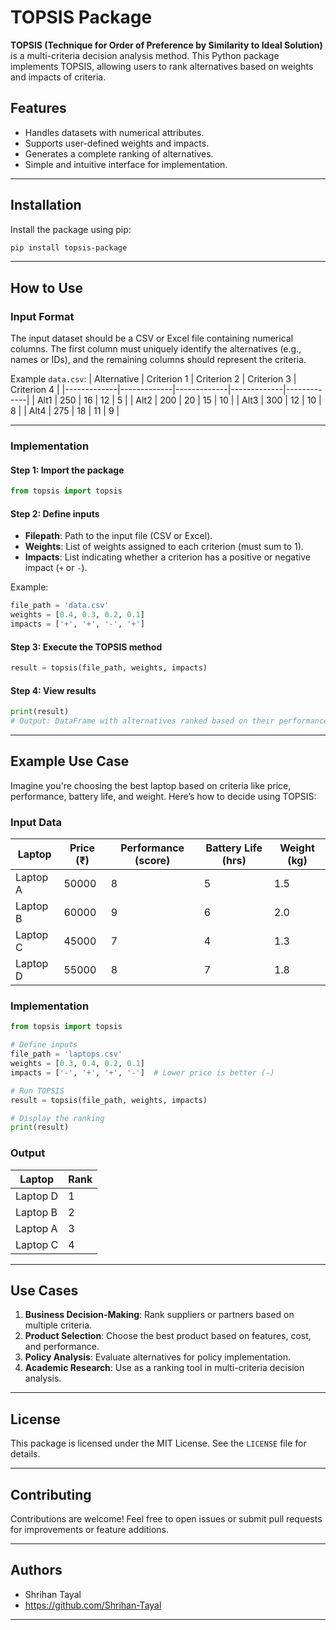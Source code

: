 
# TOPSIS Package

**TOPSIS (Technique for Order of Preference by Similarity to Ideal Solution)** is a multi-criteria decision analysis method. This Python package implements TOPSIS, allowing users to rank alternatives based on weights and impacts of criteria.

## Features

- Handles datasets with numerical attributes.
- Supports user-defined weights and impacts.
- Generates a complete ranking of alternatives.
- Simple and intuitive interface for implementation.

---

## Installation

Install the package using pip:
```bash
pip install topsis-package
```

---

## How to Use

### Input Format

The input dataset should be a CSV or Excel file containing numerical columns. The first column must uniquely identify the alternatives (e.g., names or IDs), and the remaining columns should represent the criteria.

Example `data.csv`:
| Alternative | Criterion 1 | Criterion 2 | Criterion 3 | Criterion 4 |
|-------------|-------------|-------------|-------------|-------------|
| Alt1        | 250         | 16          | 12          | 5           |
| Alt2        | 200         | 20          | 15          | 10          |
| Alt3        | 300         | 12          | 10          | 8           |
| Alt4        | 275         | 18          | 11          | 9           |

---

### Implementation

#### Step 1: Import the package
```python
from topsis import topsis
```

#### Step 2: Define inputs
- **Filepath**: Path to the input file (CSV or Excel).
- **Weights**: List of weights assigned to each criterion (must sum to 1).
- **Impacts**: List indicating whether a criterion has a positive or negative impact (`+` or `-`).

Example:
```python
file_path = 'data.csv'
weights = [0.4, 0.3, 0.2, 0.1]
impacts = ['+', '+', '-', '+']
```

#### Step 3: Execute the TOPSIS method
```python
result = topsis(file_path, weights, impacts)
```

#### Step 4: View results
```python
print(result)
# Output: DataFrame with alternatives ranked based on their performance
```

---

## Example Use Case

Imagine you're choosing the best laptop based on criteria like price, performance, battery life, and weight. Here’s how to decide using TOPSIS:

### Input Data
| Laptop   | Price (₹) | Performance (score) | Battery Life (hrs) | Weight (kg) |
|----------|-----------|---------------------|---------------------|-------------|
| Laptop A | 50000     | 8                   | 5                   | 1.5         |
| Laptop B | 60000     | 9                   | 6                   | 2.0         |
| Laptop C | 45000     | 7                   | 4                   | 1.3         |
| Laptop D | 55000     | 8                   | 7                   | 1.8         |

### Implementation
```python
from topsis import topsis

# Define inputs
file_path = 'laptops.csv'
weights = [0.3, 0.4, 0.2, 0.1]
impacts = ['-', '+', '+', '-']  # Lower price is better (-)

# Run TOPSIS
result = topsis(file_path, weights, impacts)

# Display the ranking
print(result)
```

### Output
| Laptop   | Rank |
|----------|------|
| Laptop D | 1    |
| Laptop B | 2    |
| Laptop A | 3    |
| Laptop C | 4    |

---

## Use Cases

1. **Business Decision-Making**: Rank suppliers or partners based on multiple criteria.
2. **Product Selection**: Choose the best product based on features, cost, and performance.
3. **Policy Analysis**: Evaluate alternatives for policy implementation.
4. **Academic Research**: Use as a ranking tool in multi-criteria decision analysis.

---

## License

This package is licensed under the MIT License. See the `LICENSE` file for details.

---

## Contributing

Contributions are welcome! Feel free to open issues or submit pull requests for improvements or feature additions.

---

## Authors

- Shrihan Tayal
- https://github.com/Shrihan-Tayal

---
